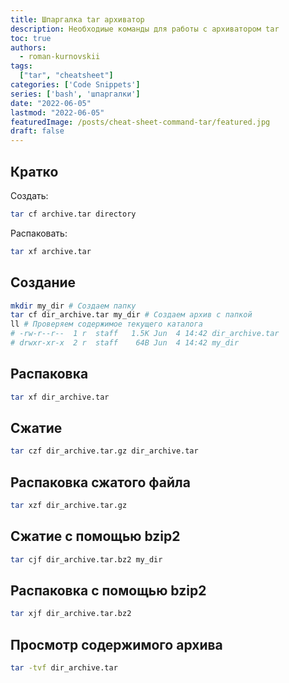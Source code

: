```yaml
---
title: Шпаргалка tar архиватор
description: Необходиые команды для работы с архиватором tar
toc: true
authors:
  - roman-kurnovskii
tags:
  ["tar", "cheatsheet"]
categories: ['Code Snippets']
series: ['bash', 'шпаргалки']
date: "2022-06-05"
lastmod: "2022-06-05"
featuredImage: /posts/cheat-sheet-command-tar/featured.jpg
draft: false
---
```


## Кратко

Создать:
```bash
tar cf archive.tar directory
```

Распаковать:
```bash
tar xf archive.tar
 ```

## Создание

```bash
mkdir my_dir # Создаем папку
tar cf dir_archive.tar my_dir # Создаем архив с папкой
ll # Проверяем содержимое текущего каталога
# -rw-r--r--  1 r  staff   1.5K Jun  4 14:42 dir_archive.tar
# drwxr-xr-x  2 r  staff    64B Jun  4 14:42 my_dir
```

## Распаковка

```bash
tar xf dir_archive.tar
```

## Сжатие

```bash
tar czf dir_archive.tar.gz dir_archive.tar
```

## Распаковка сжатого файла

```bash
tar xzf dir_archive.tar.gz
```

## Сжатие с помощью bzip2

```bash
tar cjf dir_archive.tar.bz2 my_dir
```

## Распаковка с помощью bzip2

```bash
tar xjf dir_archive.tar.bz2
```

## Просмотр содержимого архива

```bash
tar -tvf dir_archive.tar
```
